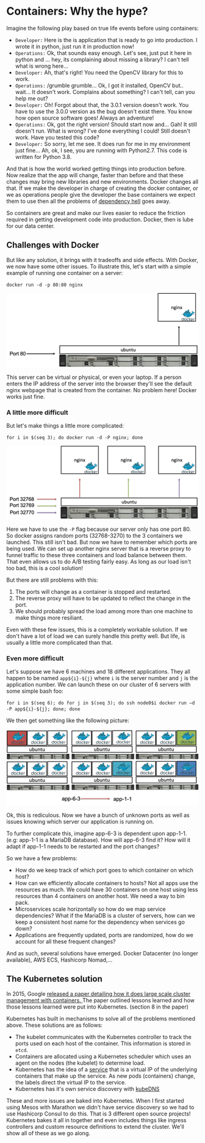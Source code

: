 # Containers: Why the hype? 

Imagine the following play based on true life events before using containers: 

* `Developer:` Here is the is application that is ready to go into production.  I wrote it in python, just run it in production now!
* `Operations:` Ok, that sounds easy enough.  Let's see, just put it here in python and ... hey, its complaining about missing a library?  I can't tell what is wrong here...
* `Developer:` Ah, that's right!  You need the OpenCV library for this to work. 
* `Operations:` /grumble grumble... Ok, I got it installed, OpenCV but.. wait... It doesn't work.  Complains about something?  I can't tell, can you help me out? 
* `Developer:` Oh!  Forgot about that, the 3.0.1 version doesn't work. You have to use the 3.0.0 version as the bug doesn't exist there.  You know how open source software goes! Always an adventure!
* `Operations:` Ok, got the right version!  Should start now and... Gah!  It still doesn't run. What is wrong?  I've done everything I could!  Still doesn't work.  Have you tested this code? 
* `Developer:` So sorry, let me see.  It does run for me in my environment just fine... Ah, ok, I see, you are running with Python2.7.  This code is written for Python 3.8. 

And that is how the world worked getting things into production before.  Now realize that the app will change, faster than before and that these changes may bring new libraries and new environments.  Docker changes all that.  If we make the developer in charge of creating the docker container, or we as operations people give the developer the base containers we expect them to use then all the problems of [dependency hell](https://en.wikipedia.org/wiki/Dependency_hell) goes away. 

So containers are great and make our lives easier to reduce the friction required in getting development code into production.  Docker, then is lube for our data center. 

## Challenges with Docker

But like any solution, it brings with it tradeoffs and side effects.  With Docker, we now have some other issues.  To illustrate this, let's start with a simple example of running one container on a server: 

```
docker run -d -p 80:80 nginx
```
![docker](../images/01-docker1.png)

This server can be virtual or physical, or even your laptop.  If a person enters the IP address of the server into the browser they'll see the default nginx webpage that is created from the container. No problem here!  Docker works just fine. 

### A little more difficult

But let's make things a little more complicated: 

```
for i in $(seq 3); do docker run -d -P nginx; done
```
![docker harder](../images/01-docker2.png)

Here we have to use the `-P` flag because our server only has one port 80.  So docker assigns random ports (32768-3270) to the 3 containers we launched.  This still isn't bad. But now we have to remember which ports are being used.  We can set up another nginx server that is a reverse proxy to funnel traffic to these three containers and load balance between them.  That even allows us to do A/B testing fairly easy.  As long as our load isn't too bad, this is a cool solution!

But there are still problems with this:  

1. The ports will change as a container is stopped and restarted. 
2. The reverse proxy will have to be updated to reflect the change in the port. 
3. We should probably spread the load among more than one machine to make things more resiliant. 

Even with these few issues, this is a completely workable solution.  If we don't have a lot of load we can surely handle this pretty well.  But life, is usually a little more complicated than that. 
 
### Even more difficult

Let's suppose we have 6 machines and 18 different applications.  They all happen to be named `app${i}-${j}` where `i` is the server number and `j` is the application number.  We can launch these on our cluster of 6 servers with some simple bash foo: 

```
for i in $(seq 6); do for j in $(seq 3); do ssh node0$i docker run –d -P app${i}-${j}; done; done
```
We then get something like the following picture: 

![hard to manage with docker](../images/01-docker3.png)

Ok, this is rediculous.  Now we have a bunch of unknown ports as well as issues knowing which server our application is running on. 

To further complicate this, imagine app-6-3 is dependent upon app-1-1. (e.g: app-1-1 is a MariaDB database).  How will app-6-3 find it?  How will it adapt if app-1-1 needs to be restarted and the port changes? 

So we have a few problems: 

* How do we keep track of which port goes to which container on which host? 
* How can we efficiently allocate containers to hosts?  Not all apps use the resources as much.  We could have 30 containers on one host using less resources than 4 containers on another host.  We need a way to bin pack. 
* Microservices scale horizontally so how do we map service dependencies?  What if the MariaDB is a cluster of servers, how can we keep a consistent host name for the dependency when services go down? 
* Applications are frequently updated, ports are randomized, how do we account for all these frequent changes? 

And as such, several solutions have emerged. Docker Datacenter (no longer available), AWS ECS, Hashicorp Nomad,...

## The Kubernetes solution 

In 2015, Google [released a paper detailing how it does large scale cluster management with containers. ](https://research.google/pubs/pub43438/)
The paper outlined lessons learned and how those lessons learned were put into Kubernetes. (section 8 in the paper)

Kubernetes has built in mechanisms to solve all of the problems mentioned above. These solutions are as follows: 

* The kubelet communicates with the Kubernetes controller to track the ports used on each host of the container.  This information is stored in `etcd`.
* Containers are allocated using a Kubernetes scheduler which uses an agent on the nodes (the kubelet) to determine load. 
* Kubernetes has the idea of a [service](https://kubernetes.io/docs/concepts/services-networking/service/) that is a virtual IP of the underlying containers that make up the service.  As new pods (containers) change, the labels direct the virtual IP to the service. 
* Kubernetes has it's own service discovery with [kubeDNS](https://kubernetes.io/docs/concepts/services-networking/dns-pod-service/)

These and more issues are baked into Kubernetes.  When I first started using Mesos with Marathon we didn't have service discovery so we had to use Hashicorp Consul to do this.  That is 3 different open source projects!  Kubernetes bakes it all in together and even includes things like ingress controllers and custom resource definitions to extend the cluster.  We'll show all of these as we go along. 